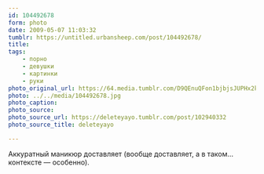 ```yaml
---
id: 104492678
form: photo
date: 2009-05-07 11:03:32
tumblr: https://untitled.urbansheep.com/post/104492678/
title:
tags:
    - порно
    - девушки
    - картинки
    - руки
photo_original_url: https://64.media.tumblr.com/D9QEnuQFon1bjbjsJUPHx2kEo1_500.jpg
photo: ../../media/104492678.jpg
photo_caption:
photo_source:
photo_source_url: https://deleteyayo.tumblr.com/post/102940332
photo_source_title: deleteyayo

---
```


<p>Аккуратный маникюр доставляет (вообще доставляет, а в таком… контексте — особенно).</p>
